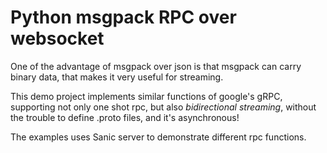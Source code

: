 # Python msgpack RPC over websocket

One of the advantage of msgpack over json is that msgpack can carry binary data, that makes it very useful for streaming.

This demo project implements similar functions of google's gRPC, supporting not only one shot rpc, but also *bidirectional streaming*, without the trouble to define .proto files, and it's asynchronous!

The examples uses Sanic server to demonstrate different rpc functions.
